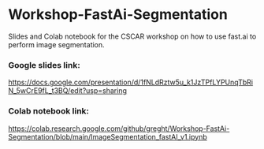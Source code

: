 # Workshop-FastAi-Segmentation

Slides and Colab notebook for the CSCAR workshop on how to use fast.ai to perform image segmentation.

### Google slides link:

https://docs.google.com/presentation/d/1fNLdRztw5u_k1JzTPfLYPUnqTbRiN_5wCrE9fL_t3BQ/edit?usp=sharing

### Colab notebook link:

https://colab.research.google.com/github/greght/Workshop-FastAi-Segmentation/blob/main/ImageSegmentation_fastAI_v1.ipynb
